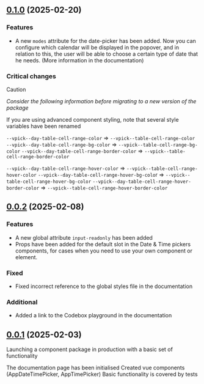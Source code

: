 ## [0.1.0](https://github.com/boichik/vue3-date-time-picker/compare/v0.0.2...v0.1.0) (2025-02-20)

### Features
- A new `modes` attribute for the date-picker has been added. Now you can configure which calendar will be displayed in the popover, and in relation to this, the user will be able to choose a certain type of date that he needs. (More information in the documentation)

### Critical changes
> [!CAUTION]
> _Consider the following information before migrating to a new version of the package_

If you are using advanced component styling, note that several style variables have been renamed

`--vpick--day-table-cell-range-color`  => `--vpick--table-cell-range-color`
`--vpick--day-table-cell-range-bg-color` => `--vpick--table-cell-range-bg-color`
`--vpick--day-table-cell-range-border-color` => `--vpick--table-cell-range-border-color`

`--vpick--day-table-cell-range-hover-color` => `--vpick--table-cell-range-hover-color`
`--vpick--day-table-cell-range-hover-bg-colo`r => `--vpick--table-cell-range-hover-bg-color`
`--vpick--day-table-cell-range-hover-border-color` => `--vpick--table-cell-range-hover-border-color`



## [0.0.2](https://github.com/boichik/vue3-date-time-picker/compare/v0.0.1...v0.0.2) (2025-02-08)

### Features

- A new global attribute `input-readonly` has been added
- Props have been added for the default slot in the Date & Time pickers components, for cases when you need to use your own component or element.

### Fixed

- Fixed incorrect reference to the global styles file in the documentation

### Additional

- Added a link to the Codebox playground in the documentation

## [0.0.1](https://github.com/boichik/vue3-date-time-picker/commits/0.0.1) (2025-02-03)

Launching a component package in production with a basic set of functionality

The documentation page has been initialised
Created vue components (AppDateTimePicker, AppTimePicker)
Basic functionality is covered by tests
